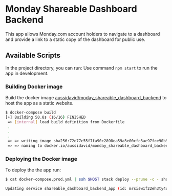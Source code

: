 # Monday Shareable Dashboard Backend

This app allows Monday.com account holders to navigate to a dashboard and provide a link to a static copy of the dashboard for public use.

## Available Scripts

In the project directory, you can run:
Use command `npm start` to run the app in development.

### Building Docker image

Build the docker image [aussidavid/moday_shareable_dashboard_backend](https://hub.docker.com/r/aussidavid/monday_shareable_dashboard_backend) to host the app as a static website.

```bash
$ docker-compose build
[+] Building 50.8s (16/16) FINISHED                                                                                                         
 => [internal] load build definition from Dockerfile                                                                                   0.0s
 .
 .
 .
 => => writing image sha256:72e77c55f7fa90c2898ea59a3e00cfc3ac97fce90b9f305efaf3c1970dd8cc5b                                           0.0s
 => => naming to docker.io/aussidavid/monday_shareable_dashboard_backend  
```

### Deploying the Docker image

To deploy the the app run:

```bash
$ cat docker-compose.prod.yml | ssh $HOST stack deploy --prune -c - shareable_dashboard_backend

Updating service shareable_dashboard_backend_app (id: mrsisw1f22eh3ty4og8auvd3d)
```
